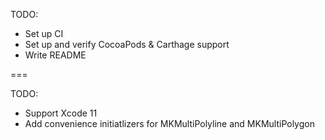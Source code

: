 TODO:

- Set up CI
- Set up and verify CocoaPods & Carthage support
- Write README

===

TODO:

- Support Xcode 11
- Add convenience initiatlizers for MKMultiPolyline and MKMultiPolygon
